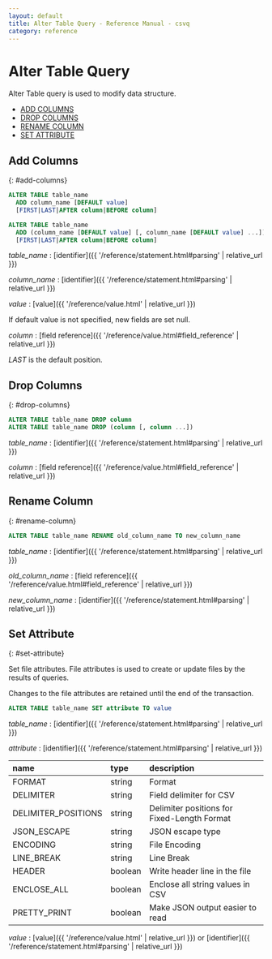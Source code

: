 ```yaml
---
layout: default
title: Alter Table Query - Reference Manual - csvq
category: reference
---
```


# Alter Table Query

Alter Table query is used to modify data structure.

* [ADD COLUMNS](#add-columns)
* [DROP COLUMNS](#drop-columns)
* [RENAME COLUMN](#rename-column)
* [SET ATTRIBUTE](#set-attribute)

## Add Columns
{: #add-columns}

```sql
ALTER TABLE table_name
  ADD column_name [DEFAULT value]
  [FIRST|LAST|AFTER column|BEFORE column]

ALTER TABLE table_name
  ADD (column_name [DEFAULT value] [, column_name [DEFAULT value] ...])
  [FIRST|LAST|AFTER column|BEFORE column]
```

_table_name_
: [identifier]({{ '/reference/statement.html#parsing' | relative_url }})

_column_name_
: [identifier]({{ '/reference/statement.html#parsing' | relative_url }})

_value_
: [value]({{ '/reference/value.html' | relative_url }})
  
  If default value is not specified, new fields are set null.

_column_
: [field reference]({{ '/reference/value.html#field_reference' | relative_url }})

_LAST_ is the default position.


## Drop Columns
{: #drop-columns}

```sql
ALTER TABLE table_name DROP column
ALTER TABLE table_name DROP (column [, column ...])
```

_table_name_
: [identifier]({{ '/reference/statement.html#parsing' | relative_url }})

_column_
: [field reference]({{ '/reference/value.html#field_reference' | relative_url }})

## Rename Column
{: #rename-column}

```sql
ALTER TABLE table_name RENAME old_column_name TO new_column_name
```

_table_name_
: [identifier]({{ '/reference/statement.html#parsing' | relative_url }})

_old_column_name_
: [field reference]({{ '/reference/value.html#field_reference' | relative_url }})

_new_column_name_
: [identifier]({{ '/reference/statement.html#parsing' | relative_url }})

## Set Attribute
{: #set-attribute}

Set file attributes. 
File attributes is used to create or update files by the results of queries.

Changes to the file attributes are retained until the end of the transaction.


```sql
ALTER TABLE table_name SET attribute TO value
```

_table_name_
: [identifier]({{ '/reference/statement.html#parsing' | relative_url }})

_attribute_
: [identifier]({{ '/reference/statement.html#parsing' | relative_url }})

  | name | type | description |
  | :- | :- | :- |
  | FORMAT              | string  | Format |
  | DELIMITER           | string  | Field delimiter for CSV |
  | DELIMITER_POSITIONS | string  | Delimiter positions for Fixed-Length Format |
  | JSON_ESCAPE         | string  | JSON escape type |
  | ENCODING            | string  | File Encoding |
  | LINE_BREAK          | string  | Line Break |
  | HEADER              | boolean | Write header line in the file |
  | ENCLOSE_ALL         | boolean | Enclose all string values in CSV |
  | PRETTY_PRINT        | boolean | Make JSON output easier to read |

_value_
: [value]({{ '/reference/value.html' | relative_url }}) or [identifier]({{ '/reference/statement.html#parsing' | relative_url }})
